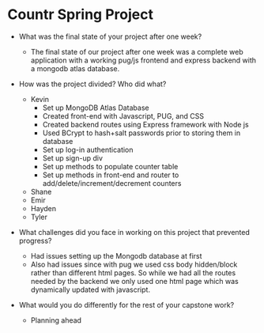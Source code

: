 # Countr Spring Project

* What was the final state of your project after one week?
    * The final state of our project after one week was a complete web application with a working pug/js frontend and express backend with a mongodb atlas database.
* How was the project divided? Who did what?
  * Kevin
    * Set up MongoDB Atlas Database
    * Created front-end with Javascript, PUG, and CSS
    * Created backend routes using Express framework with Node js
    * Used BCrypt to hash+salt passwords prior to storing them in database
    * Set up log-in authentication
    * Set up sign-up div
    * Set up methods to populate counter table
    * Set up methods in front-end and router to add/delete/increment/decrement counters
  * Shane
  * Emir
  * Hayden
  * Tyler 
  
* What challenges did you face in working on this project that prevented progress?
  * Had issues setting up the Mongodb database at first
  * Also had issues since with pug we used css body hidden/block rather than different html pages.  So while we had all the routes needed by the backend we only used one html page which was dynamically updated with javascript.
  
* What would you do differently for the rest of your capstone work?
  * Planning ahead

